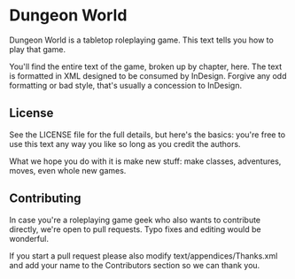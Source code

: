 # Dungeon World
Dungeon World is a tabletop roleplaying game. This text tells you how to play that game.

You'll find the entire text of the game, broken up by chapter, here. The text is formatted in XML designed to be consumed by InDesign. Forgive any odd formatting or bad style, that's usually a concession to InDesign.

## License
See the LICENSE file for the full details, but here's the basics: you're free to use this text any way you like so long as you credit the authors.

What we hope you do with it is make new stuff: make classes, adventures, moves, even whole new games.

## Contributing
In case you're a roleplaying game geek who also wants to contribute directly, we're open to pull requests. Typo fixes and editing would be wonderful.

If you start a pull request please also modify text/appendices/Thanks.xml and add your name to the Contributors section so we can thank you.
